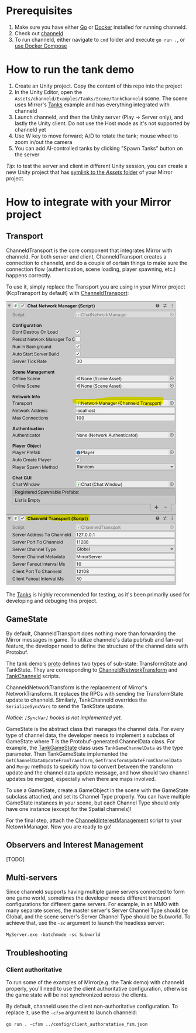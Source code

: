 # Prerequisites
1. Make sure you have either [Go](https://go.dev) or [Docker](https://www.docker.com/products/docker-desktop) installed for running channeld.
2. Check out [channeld](https://github.com/indiest/channeld)
3. To run channeld, either navigate to `cmd` folder and execute `go run .`, or [use Docker Compose](https://github.com/indiest/channeld#2-docker)

# How to run the tank demo
1. Create an Unity project. Copy the content of this repo into the project
2. In the Unity Editor, open the `Assets/channeld/Examples/Tanks/Scene/TankChanneld` scene. The scene uses Mirror's [Tanks](https://mirror-networking.gitbook.io/docs/examples/tanks) example and has everything integrated with channeld
3. Launch channeld, and then the Unity server (Play -> Server only), and lastly the Unity client. Do not use the Host mode as it's not supported by channeld yet
4. Use W key to move forward; A/D to rotate the tank; mouse wheel to zoom in/out the camera
5. You can add AI-controlled tanks by clicking "Spawn Tanks" button on the server

*Tip*: to test the server and client in different Unity session, you can create a new Unity project that has [symlink to the *Assets* folder](https://support.unity.com/hc/en-us/articles/115003118426-Running-multiple-instances-of-Unity-referencing-the-same-project) of your Mirror project.

# How to integrate with your Mirror project
## Transport
ChanneldTransport is the core component that integrates Mirror with channeld. For both server and client, ChanneldTransport creates a connection to channeld, and do a couple of certain things to make sure the connection flow (authentication, scene loading, player spawning, etc.) happens correctly.

To use it, simply replace the Transport you are using in your Mirror project (KcpTransport by default) with [ChanneldTransport](Assets/channeld/ChanneldTransport.cs):

![](Assets/channeld/Doc/NetworkManager.png)

The [Tanks](https://mirror-networking.gitbook.io/docs/examples/tanks) is highly recommended for testing, as it's been primarily used for developing and debuging this project.

## GameState
By default, ChanneldTransport does nothing more than forwarding the Mirror messages in game. To utilize channeld's data pub/sub and fan-out feature, the developer need to define the structure of the channel data with Protobuf. 

The tank demo's [proto](https://github.com/indiest/channeld/blob/master/proto/example_mirror_tanks.proto) defines two types of sub-state: TransformState and TankState. They are corresponding to [ChanneldNetworkTransform](Assets/channeld/ChanneldNetworkTransform.cs) and [TankChanneld](Assets/channeld/Examples/Tanks/TankChanneld.cs) scripts.

ChanneldNetworkTransform is the replacement of Mirror's NetworkTransform. It replaces the RPCs with sending the TransformState update to channeld. Similarly, TankChanneld overrides the `SerializeSyncVars` to send the TankState update.

*Notice: `[SyncVar]` hooks is not implemented yet.*

GameState<T> is the abstract class that manages the channel data. For every type of channel data, the developer needs to implement a subclass of GameState<T> where T is the Protobuf-generated ChannelData class. For example, the [TankGameState](Assets/channeld/Examples/Tanks/TankGameState.cs) class uses `TankGameChannelData` as the type parameter. Then TankGameState implemented the `GetChannelDataUpdateFromTransform`, `GetTransformUpdateFromChannelData` and `Merge` methods to speicify how to convert between the transform update and the channel data update message, and how should two channel updates be merged, especially when there are maps involved.

To use a GameState, create a GameObject in the scene with the GameState<T> subclass attached, and set its Channel Type properly. You can have multiple GameState instances in your scene, but each Channel Type should only have one instance (except for the Spatial channels)!

For the final step, attach the [ChanneldInterestManagement](Assets/channeld/ChanneldInterestManagement.cs) script to your NetowrkManager. Now you are ready to go!

## Observers and Interest Management
[TODO]

## Multi-servers
Since channeld supports having multiple game servers connected to form one game world, sometimes the developer needs different transport configurations for different game servers. For example, in an MMO with many separate scenes, the master server's Server Channel Type should be Global, and the scene server's Server Channel Type should be Subworld. To achieve that, use the *`-sc`* argument to launch the headless server:

`MyServer.exe -batchmode -sc Subworld`

## Troubleshooting
### Client authoritative
To run some of the examples of Mirror(e.g. the Tank demo) with channeld properly, you'll need to use the client authoritative configuration, otherwise the game state will be not synchronized across the clients.

By default, channeld uses the client non-authoritative configuration. To replace it, use the *`-cfsm`* argument to launch channeld:

`go run . -cfsm ../config/client_authoratative_fsm.json`
